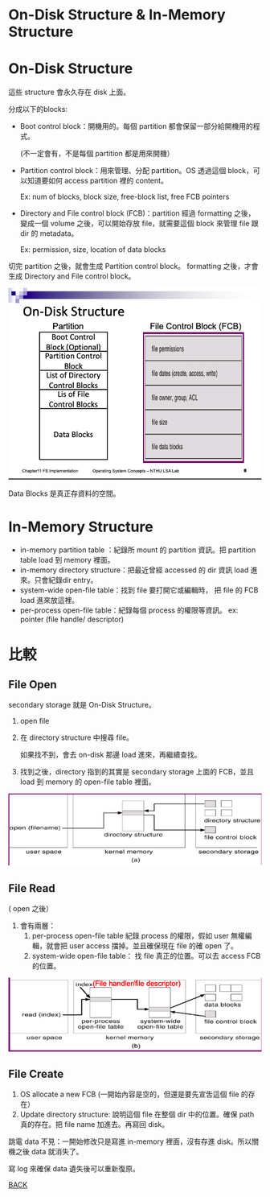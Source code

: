 # On-Disk Structure & In-Memory Structure

# On-Disk Structure

這些 structure 會永久存在 disk 上面。

分成以下的blocks:

- Boot control block：開機用的。每個 partition 都會保留一部分給開機用的程式。

    (不一定會有，不是每個 partition 都是用來開機）

- Partition control block：用來管理、分配 partition。OS 透過這個 block，可以知道要如何 access partition 裡的 content。

    Ex: num of blocks, block size, free-block list, free FCB pointers

- Directory and File control block (FCB)：partition 經過 formatting 之後，變成一個 volume 之後，可以開始存放 file，就需要這個 block 來管理 file 跟 dir 的 metadata。

    Ex: permission, size, location of data blocks 

切完 partition 之後，就會生成 Partition control block。 formatting 之後，才會生成 Directory and File control block。

![On-Disk%20Structure%20&%20In-Memory%20Structure%20a72ad9c8aafe481289b8e6b16a456639/_2020-06-07_1.36.55.png](On-Disk%20Structure%20&%20In-Memory%20Structure%20a72ad9c8aafe481289b8e6b16a456639/_2020-06-07_1.36.55.png)

Data Blocks 是真正存資料的空間。

# In-Memory Structure

- in-memory partition table ：紀錄所 mount 的 partition 資訊。把 partition table load 到 memory 裡面。
- in-memory directory structure：把最近曾經 accessed 的 dir 資訊 load 進來。只會紀錄dir entry。
- system-wide open-file table：找到 file 要打開它或編輯時， 把 file 的 FCB load 進來放這裡。
- per-process open-file table：紀錄每個 process 的權限等資訊。 ex: pointer (file handle/ descriptor)

# 比較

## File Open

secondary storage 就是 On-Disk Structure。

1. open file
2. 在 directory structure 中搜尋 file。

    如果找不到，會去 on-disk 那邊 load 進來，再繼續查找。

3. 找到之後，directory 指到的其實是 secondary storage 上面的 FCB，並且 load 到 memory 的 open-file table 裡面。

 

![On-Disk%20Structure%20&%20In-Memory%20Structure%20a72ad9c8aafe481289b8e6b16a456639/_2020-06-08_11.09.10.png](On-Disk%20Structure%20&%20In-Memory%20Structure%20a72ad9c8aafe481289b8e6b16a456639/_2020-06-08_11.09.10.png)

## File Read

( open 之後）

1. 會有兩層：
    1. per-process open-file table 紀錄 process 的權限，假如 user 無權編輯，就會把 user access 擋掉。並且確保現在 file 的確 open 了。
    2. system-wide open-file table： 找 file 真正的位置。可以去 access FCB 的位置。

![On-Disk%20Structure%20&%20In-Memory%20Structure%20a72ad9c8aafe481289b8e6b16a456639/_2020-06-08_11.09.15.png](On-Disk%20Structure%20&%20In-Memory%20Structure%20a72ad9c8aafe481289b8e6b16a456639/_2020-06-08_11.09.15.png)

## File Create

1. OS allocate a new FCB (一開始內容是空的，但還是要先宣吿這個 file 的存在）
2. Update directory structure: 說明這個 file 在整個 dir 中的位置。確保 path 真的存在。把 file name 加進去。再寫回 disk。

跳電 data 不見：一開始修改只是寫進 in-memory 裡面，沒有存進 disk。所以關機之後 data 就消失了。

寫 log 來確保 data 遺失後可以重新復原。 

[BACK](https://www.notion.so/File-System-Implementation-9e72b1690202453d85690c8408adb422)